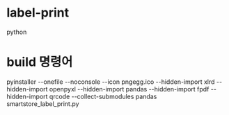 # label-print
python

# build 명령어
pyinstaller --onefile --noconsole --icon pngegg.ico --hidden-import xlrd --hidden-import openpyxl --hidden-import pandas --hidden-import fpdf --hidden-import qrcode --collect-submodules pandas smartstore_label_print.py

